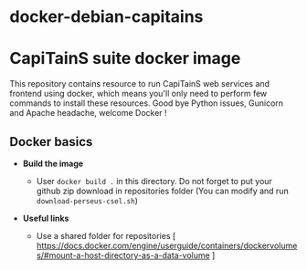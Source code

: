 # docker-debian-capitains

CapiTainS suite docker image
============================

This repository contains resource to run CapiTainS web services and frontend using docker, which means you'll only need to perform few commands to install these resources. Good bye Python issues, Gunicorn and Apache headache, welcome Docker !

## Docker basics

- **Build the image**

	- User `docker build .` in this directory. Do not forget to put your github zip download in repositories folder (You can modify and run `download-perseus-csel.sh`)

- **Useful links**

	- Use a shared folder for repositories [ https://docs.docker.com/engine/userguide/containers/dockervolumes/#mount-a-host-directory-as-a-data-volume ]